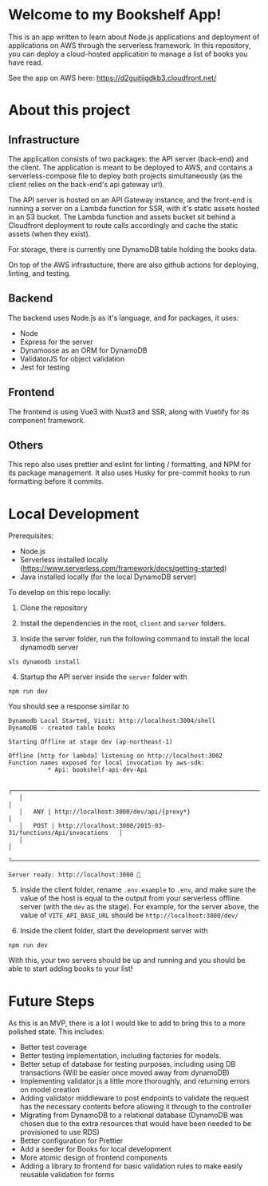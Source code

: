 # Welcome to my Bookshelf App!

This is an app written to learn about Node.js applications and deployment of applications on AWS through the serverless framework. In this repository, you can deploy a cloud-hosted application to manage a list of books you have read.

See the app on AWS here: https://d2guitijgdkb3.cloudfront.net/

# About this project

## Infrastructure

The application consists of two packages: the API server (back-end) and the client. The application is meant to be deployed to AWS, and contains a serverless-compose file to deploy both projects simultaneously (as the client relies on the back-end's api gateway url).

The API server is hosted on an API Gateway instance, and the front-end is running a server on a Lambda function for SSR, with it's static assets hosted in an S3 bucket. The Lambda function and assets bucket sit behind a Cloudfront deployment to route calls accordingly and cache the static assets (when they exist).

For storage, there is currently one DynamoDB table holding the books data.

On top of the AWS infrastucture, there are also github actions for deploying, linting, and testing.

## Backend

The backend uses Node.js as it's language, and for packages, it uses:

- Node
- Express for the server
- Dynamoose as an ORM for DynamoDB
- ValidatorJS for object validation
- Jest for testing

## Frontend

The frontend is using Vue3 with Nuxt3 and SSR, along with Vuetify for its component framework.

## Others

This repo also uses prettier and eslint for linting / formatting, and NPM for its package management. It also uses Husky for pre-commit hooks to run formatting before it commits.

# Local Development

Prerequisites:

- Node.js
- Serverless installed locally (https://www.serverless.com/framework/docs/getting-started)
- Java installed locally (for the local DynamoDB server)

To develop on this repo locally:

1. Clone the repository

2. Install the dependencies in the root, `client` and `server` folders.

3. Inside the server folder, run the following command to install the local dynamodb server

```
sls dynamodb install
```

4. Startup the API server inside the `server` folder with

```
npm run dev
```

You should see a response similar to

```
Dynamodb Local Started, Visit: http://localhost:3004/shell
DynamoDB - created table books

Starting Offline at stage dev (ap-northeast-1)

Offline [http for lambda] listening on http://localhost:3002
Function names exposed for local invocation by aws-sdk:
           * Api: bookshelf-api-dev-Api

   ┌───────────────────────────────────────────────────────────────────────┐
   │                                                                       │
   │   ANY | http://localhost:3000/dev/api/{proxy*}                        │
   │   POST | http://localhost:3000/2015-03-31/functions/Api/invocations   │
   │                                                                       │
   └───────────────────────────────────────────────────────────────────────┘

Server ready: http://localhost:3000 🚀

```

5. Inside the client folder, rename `.env.example` to `.env`, and make sure the value of the host is equal to the output from your serverless offline server (with the `dev` as the stage). For example, for the server above, the value of `VITE_API_BASE_URL` should be `http://localhost:3000/dev/`

6. Inside the client folder, start the development server with

```
npm run dev
```

With this, your two servers should be up and running and you should be able to start adding books to your list!

# Future Steps

As this is an MVP, there is a lot I would like to add to bring this to a more polished state. This includes:

- Better test coverage
- Better testing implementation, including factories for models.
- Better setup of database for testing purposes, including using DB transactions (Will be easier once moved away from dynamoDB)
- Implementing validator.js a little more thoroughly, and returning errors on model creation
- Adding validator middleware to post endpoints to validate the request has the necessary contents before allowing it through to the controller
- Migrating from DynamoDB to a relational database (DynamoDB was chosen due to the extra resources that would have been needed to be provisioned to use RDS)
- Better configuration for Prettier
- Add a seeder for Books for local development
- More atomic design of frontend components
- Adding a library to frontend for basic validation rules to make easily reusable validation for forms
